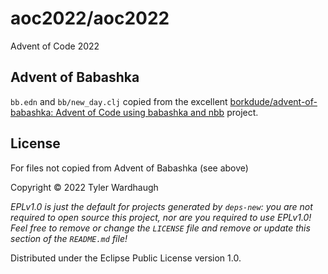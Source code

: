 # aoc2022/aoc2022

Advent of Code 2022

## Advent of Babashka

`bb.edn` and `bb/new_day.clj` copied from the excellent [borkdude/advent-of-babashka: Advent of Code using babashka and nbb](https://github.com/borkdude/advent-of-babashka) project.

## License

For files not copied from Advent of Babashka (see above)

Copyright © 2022 Tyler Wardhaugh

_EPLv1.0 is just the default for projects generated by `deps-new`: you are not_
_required to open source this project, nor are you required to use EPLv1.0!_
_Feel free to remove or change the `LICENSE` file and remove or update this_
_section of the `README.md` file!_

Distributed under the Eclipse Public License version 1.0.
